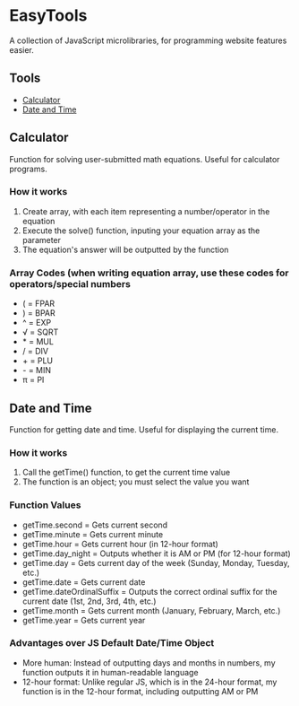 <h1>EasyTools</h1>
A collection of JavaScript microlibraries, for programming website features easier.
<h2>Tools</h2>
<ul>
  <li><a href="#calc">Calculator</a></li>
  <li><a href="#dt">Date and Time</a></li>
</ul>
<h2 id="calc">Calculator</h2>
Function for solving user-submitted math equations. Useful for calculator programs.
<h3>How it works</h3>
<ol>
  <li>Create array, with each item representing a number/operator in the equation</li>
  <li>Execute the solve() function, inputing your equation array as the parameter</li>
  <li>The equation's answer will be outputted by the function</li>
</ol>
<h3>Array Codes (when writing equation array, use these codes for operators/special numbers</h3>
<ul>
  <li>( = FPAR</li>
  <li>) = BPAR</li>
  <li>^ = EXP</li>
  <li>√ = SQRT</li>
  <li>* = MUL</li>
  <li>/ = DIV</li>
  <li>+ = PLU</li>
  <li>- = MIN</li>
  <li>π = PI</li>
</ul>
<h2 id="dt">Date and Time</h2>
Function for getting date and time. Useful for displaying the current time.
<h3>How it works</h3>
<ol>
  <li>Call the getTime() function, to get the current time value</li>
  <li>The function is an object; you must select the value you want
</ol>
<h3>Function Values</h3>
<ul>
  <li>getTime.second = Gets current second</li>
  <li>getTime.minute = Gets current minute</li>
  <li>getTime.hour = Gets current hour (in 12-hour format)</li>
  <li>getTime.day_night = Outputs whether it is AM or PM (for 12-hour format)</li>
  <li>getTime.day = Gets current day of the week (Sunday, Monday, Tuesday, etc.)</li>
  <li>getTime.date = Gets current date</li>
  <li>getTime.dateOrdinalSuffix = Outputs the correct ordinal suffix for the current date (1st, 2nd, 3rd, 4th, etc.)</li>
  <li>getTime.month = Gets current month (January, February, March, etc.)</li>
  <li>getTime.year = Gets current year</li>
</ul>
<h3>Advantages over JS Default Date/Time Object</h3>
<ul>
  <li>More human: Instead of outputting days and months in numbers, my function outputs it in human-readable language</li>
  <li>12-hour format: Unlike regular JS, which is in the 24-hour format, my function is in the 12-hour format, including outputting AM or PM</li>
</ul>
